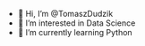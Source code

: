 - 👋 Hi, I’m @TomaszDudzik
- 👀 I’m interested in Data Science
- 🌱 I’m currently learning Python

<!---
TomaszDudzik/TomaszDudzik is a ✨ special ✨ repository because its `README.md` (this file) appears on your GitHub profile.
You can click the Preview link to take a look at your changes.
--->
